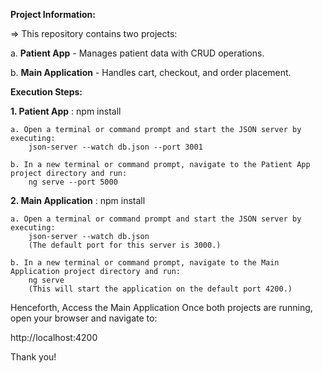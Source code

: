 **Project Information:**

=> This repository contains two projects:

a. **Patient App** - Manages patient data with CRUD operations.

b. **Main Application** - Handles cart, checkout, and order placement.

**Execution Steps:**

**1. Patient App** : npm install
	
 	a. Open a terminal or command prompt and start the JSON server by executing:
		json-server --watch db.json --port 3001

	b. In a new terminal or command prompt, navigate to the Patient App project directory and run:
		ng serve --port 5000
**2. Main Application** : npm install

	a. Open a terminal or command prompt and start the JSON server by executing:
		json-server --watch db.json
		(The default port for this server is 3000.)
  
	b. In a new terminal or command prompt, navigate to the Main Application project directory and run:
		ng serve
		(This will start the application on the default port 4200.)

Henceforth, Access the Main Application
Once both projects are running, open your browser and navigate to:

http://localhost:4200

Thank you!
